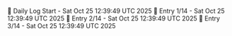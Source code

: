 📅 Daily Log Start - Sat Oct 25 12:39:49 UTC 2025
📌 Entry 1/14 - Sat Oct 25 12:39:49 UTC 2025
📌 Entry 2/14 - Sat Oct 25 12:39:49 UTC 2025
📌 Entry 3/14 - Sat Oct 25 12:39:49 UTC 2025

